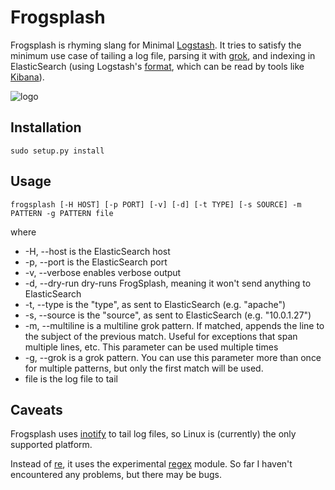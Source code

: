 Frogsplash
==========

Frogsplash is rhyming slang for Minimal [Logstash](http://www.logstash.net).
It tries to satisfy the minimum use case of tailing a log file, parsing it with
[grok](http://code.google.com/p/semicomplete/wiki/GrokConcepts), and indexing in 
ElasticSearch (using Logstash's [format](https://github.com/logstash/logstash/wiki/logstash%27s-internal-message-format), which can be read by tools like [Kibana](http://kibana.org/)).

![logo](https://raw.github.com/thisismyjam/frogsplash/master/logo.png)

Installation
------------

    sudo setup.py install

Usage
-----

    frogsplash [-H HOST] [-p PORT] [-v] [-d] [-t TYPE] [-s SOURCE] -m PATTERN -g PATTERN file

where

 * -H, --host is the ElasticSearch host
 * -p, --port is the ElasticSearch port
 * -v, --verbose enables verbose output
 * -d, --dry-run dry-runs FrogSplash, meaning it won't send anything to ElasticSearch
 * -t, --type is the "type", as sent to ElasticSearch (e.g. "apache")
 * -s, --source is the "source", as sent to ElasticSearch (e.g. "10.0.1.27")
 * -m, --multiline is a multiline grok pattern. If matched, appends the line to the subject of the previous match. Useful for exceptions that span multiple lines, etc. This parameter can be used multiple times
 * -g, --grok is a grok pattern. You can use this parameter more than once for multiple patterns, but only the first match will be used.
 * file is the log file to tail

Caveats
-------

Frogsplash uses [inotify](https://github.com/seb-m/pyinotify/wiki) to tail
log files, so Linux is (currently) the only supported platform.

Instead of [re](http://docs.python.org/2/library/re.html), it uses the experimental [regex](https://pypi.python.org/pypi/regex) module. So far I haven't encountered any problems, but there may be bugs.
